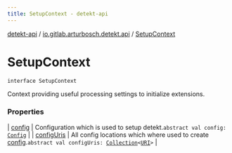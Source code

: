```yaml
---
title: SetupContext - detekt-api
---
```


[detekt-api](../../index.html) / [io.gitlab.arturbosch.detekt.api](../index.html) / [SetupContext](./index.html)

# SetupContext

`interface SetupContext`

Context providing useful processing settings to initialize extensions.

### Properties

| [config](config.html) | Configuration which is used to setup detekt.`abstract val config: `[`Config`](../-config/index.html) |
| [configUris](config-uris.html) | All config locations which where used to create [config](config.html).`abstract val configUris: `[`Collection`](https://kotlinlang.org/api/latest/jvm/stdlib/kotlin.collections/-collection/index.html)`<`[`URI`](https://docs.oracle.com/javase/8/docs/api/java/net/URI.html)`>` |

